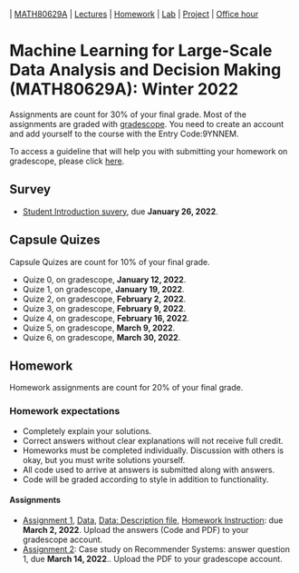 | [MATH80629A](main.md) | [Lectures](lectures.md) | [Homework](homework.md) | [Lab](lab.md) | [Project](project.md) | [Office hour](office_hr.md)
# Machine Learning for Large-Scale Data Analysis and Decision Making (MATH80629A): Winter 2022

Assignments are count for 30% of your final grade. Most of the assignments are graded with [gradescope](https://www.gradescope.ca/courses/6006). You need to create an account and add yourself to the course with the Entry Code:9YNNEM.

To access a guideline that will help you with submitting your homework on gradescope, please click [here](https://gradescope-static-assets.s3-us-west-2.amazonaws.com/help/submitting_hw_guide.pdf).

## Survey
- [Student Introduction suvery](https://forms.gle/xx1zMAEQUnhYKnin8), due **January 26, 2022**.

## Capsule Quizes 
Capsule Quizes are count for 10% of your final grade.
- Quize 0, on gradescope, **January 12, 2022**.
- Quize 1, on gradescope, **January 19, 2022**. 
- Quize 2, on gradescope, **February 2, 2022**.
- Quize 3, on gradescope, **February 9, 2022**. 
- Quize 4, on gradescope, **February 16, 2022**.  
- Quize 5, on gradescope, **March 9, 2022**.  
- Quize 6, on gradescope, **March 30, 2022**. 

## Homework
Homework assignments are count for 20% of your final grade.

### Homework expectations
- Completely explain your solutions. 
- Correct answers without clear explanations will not receive full credit.
- Homeworks must be completed individually. Discussion with others is okay, but you must write solutions yourself.
- All code used to arrive at answers is submitted along with answers.
- Code will be graded according to style in addition to functionality.

#### Assignments
- [Assignment 1](https://colab.research.google.com/drive/1g6ortSAJqQpllIi1mBIhK5Lv3qhgy7-n), [Data](https://github.com/gfarnadi/gfarnadi.github.io/blob/master/courses/MLW2022/assignments/pollution.csv), [Data: Description file](https://github.com/gfarnadi/gfarnadi.github.io/blob/master/courses/MLW2022/assignments/pollution.txt), [Homework Instruction](https://github.com/gfarnadi/gfarnadi.github.io/blob/master/courses/MLW2022/assignments/HW-1-Instructions.pdf): due **March 2, 2022**. Upload the answers (Code and PDF) to your gradescope account. 
- [Assignment 2](http://www.cs.toronto.edu/~lcharlin/courses/80-629/case_Decathlon-preparation.pdf): Case study on Recommender Systems: answer question 1, due **March 14, 2022**.. Upload the PDF to your gradescope account.





